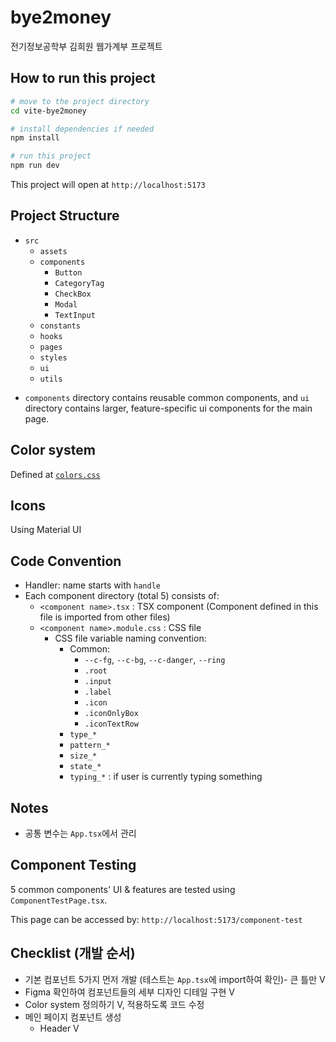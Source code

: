 # bye2money

전기정보공학부 김희원 웹가계부 프로젝트

## How to run this project

```bash
# move to the project directory
cd vite-bye2money

# install dependencies if needed
npm install

# run this project
npm run dev
```

This project will open at `http://localhost:5173`

## Project Structure

- `src`
  - `assets`
  - `components`
    - `Button`
    - `CategoryTag`
    - `CheckBox`
    - `Modal`
    - `TextInput`
  - `constants`
  - `hooks`
  - `pages`
  - `styles`
  - `ui`
  - `utils`

* `components` directory contains reusable common components, and `ui` directory contains larger, feature-specific ui components for the main page.

## Color system

Defined at [`colors.css`](/vite-bye2money/src/styles/colors.css)

## Icons

Using Material UI

## Code Convention

- Handler: name starts with `handle`
- Each component directory (total 5) consists of:
  - `<component name>.tsx` : TSX component (Component defined in this file is imported from other files)
  - `<component name>.module.css` : CSS file
    - CSS file variable naming convention:
      - Common:
        - `--c-fg`, `--c-bg`, `--c-danger`, `--ring`
        - `.root`
        - `.input`
        - `.label`
        - `.icon`
        - `.iconOnlyBox`
        - `.iconTextRow`
      - `type_*`
      - `pattern_*`
      - `size_*`
      - `state_*`
      - `typing_*` : if user is currently typing something

## Notes

- 공통 변수는 `App.tsx`에서 관리

## Component Testing

5 common components' UI & features are tested using `ComponentTestPage.tsx`.

This page can be accessed by: `http://localhost:5173/component-test`

## Checklist (개발 순서)

- 기본 컴포넌트 5가지 먼저 개발 (테스트는 `App.tsx`에 import하여 확인)- 큰 틀만 V
- Figma 확인하여 컴포넌트들의 세부 디자인 디테일 구현 V
- Color system 정의하기 V, 적용하도록 코드 수정
- 메인 페이지 컴포넌트 생성
  - Header V
